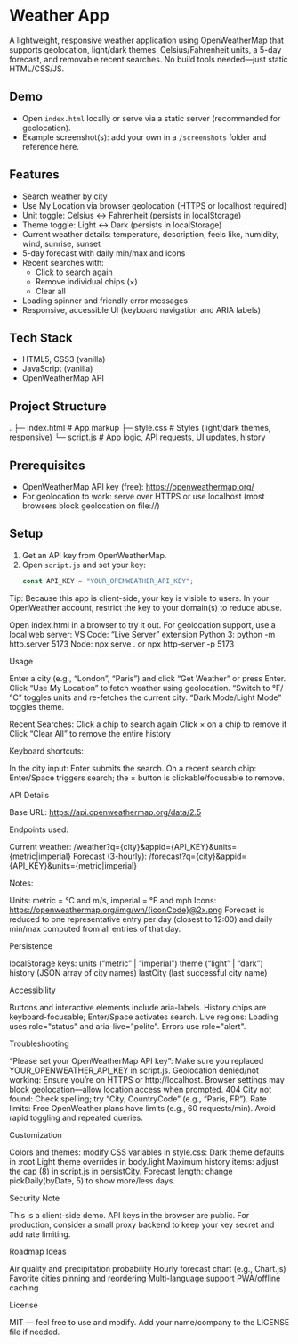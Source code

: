 # Weather App

A lightweight, responsive weather application using OpenWeatherMap that supports geolocation, light/dark themes, Celsius/Fahrenheit units, a 5-day forecast, and removable recent searches. No build tools needed—just static HTML/CSS/JS.

## Demo

- Open `index.html` locally or serve via a static server (recommended for geolocation).
- Example screenshot(s): add your own in a `/screenshots` folder and reference here.

## Features

- Search weather by city
- Use My Location via browser geolocation (HTTPS or localhost required)
- Unit toggle: Celsius ↔ Fahrenheit (persists in localStorage)
- Theme toggle: Light ↔ Dark (persists in localStorage)
- Current weather details: temperature, description, feels like, humidity, wind, sunrise, sunset
- 5-day forecast with daily min/max and icons
- Recent searches with:
  - Click to search again
  - Remove individual chips (×)
  - Clear all
- Loading spinner and friendly error messages
- Responsive, accessible UI (keyboard navigation and ARIA labels)

## Tech Stack

- HTML5, CSS3 (vanilla)
- JavaScript (vanilla)
- OpenWeatherMap API

## Project Structure



. ├─ index.html # App markup ├─ style.css # Styles (light/dark themes, responsive) └─ script.js # App logic, API requests, UI updates, history


## Prerequisites

- OpenWeatherMap API key (free): https://openweathermap.org/
- For geolocation to work: serve over HTTPS or use localhost (most browsers block geolocation on file://)

## Setup

1. Get an API key from OpenWeatherMap.
2. Open `script.js` and set your key:
   ```js
   const API_KEY = "YOUR_OPENWEATHER_API_KEY";


Tip: Because this app is client-side, your key is visible to users. In your OpenWeather account, restrict the key to your domain(s) to reduce abuse.

Open index.html in a browser to try it out.
For geolocation support, use a local web server:
VS Code: “Live Server” extension
Python 3: python -m http.server 5173
Node: npx serve . or npx http-server -p 5173

Usage

Enter a city (e.g., “London”, “Paris”) and click “Get Weather” or press Enter.
Click “Use My Location” to fetch weather using geolocation.
“Switch to °F/°C” toggles units and re-fetches the current city.
“Dark Mode/Light Mode” toggles theme.

Recent Searches:
Click a chip to search again
Click × on a chip to remove it
Click “Clear All” to remove the entire history

Keyboard shortcuts:

In the city input: Enter submits the search.
On a recent search chip: Enter/Space triggers search; the × button is clickable/focusable to remove.

API Details

Base URL: https://api.openweathermap.org/data/2.5

Endpoints used:

Current weather: /weather?q={city}&appid={API_KEY}&units={metric|imperial}
Forecast (3-hourly): /forecast?q={city}&appid={API_KEY}&units={metric|imperial}

Notes:

Units: metric = °C and m/s, imperial = °F and mph
Icons: https://openweathermap.org/img/wn/{iconCode}@2x.png
Forecast is reduced to one representative entry per day (closest to 12:00) and daily min/max computed from all entries of that day.

Persistence

localStorage keys:
units (“metric” | “imperial”)
theme (“light” | “dark”)
history (JSON array of city names)
lastCity (last successful city name)

Accessibility

Buttons and interactive elements include aria-labels.
History chips are keyboard-focusable; Enter/Space activates search.
Live regions:
Loading uses role="status" and aria-live="polite".
Errors use role="alert".

Troubleshooting

“Please set your OpenWeatherMap API key”:
Make sure you replaced YOUR_OPENWEATHER_API_KEY in script.js.
Geolocation denied/not working:
Ensure you’re on HTTPS or http://localhost.
Browser settings may block geolocation—allow location access when prompted.
404 City not found:
Check spelling; try “City, CountryCode” (e.g., “Paris, FR”).
Rate limits:
Free OpenWeather plans have limits (e.g., 60 requests/min). Avoid rapid toggling and repeated queries.

Customization

Colors and themes: modify CSS variables in style.css:
Dark theme defaults in :root
Light theme overrides in body.light
Maximum history items: adjust the cap (8) in script.js in persistCity.
Forecast length: change pickDaily(byDate, 5) to show more/less days.

Security Note

This is a client-side demo. API keys in the browser are public. For production, consider a small proxy backend to keep your key secret and add rate limiting.

Roadmap Ideas

Air quality and precipitation probability
Hourly forecast chart (e.g., Chart.js)
Favorite cities pinning and reordering
Multi-language support
PWA/offline caching

License

MIT — feel free to use and modify. Add your name/company to the LICENSE file if needed.